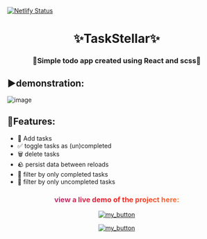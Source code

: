 [![Netlify Status](https://api.netlify.com/api/v1/badges/1b8369e9-0d44-4a5d-9f48-38308bcd173b/deploy-status)](https://app.netlify.com/sites/taskstellar/deploys)
<h1 align="center">✨TaskStellar✨</h1>
<h3 align="center">📃Simple todo app created using React and scss📎</h3>

## ▶️demonstration:
![image](https://www.dropbox.com/s/9b7snej72etq1v5/vivaldi_ZQC6mZ8345.gif?raw=1)
## 🚀Features:

- 🧩 Add tasks
- ✅ toggle tasks as (un)completed
- 🗑️ delete tasks
- 🪨 persist data between reloads
- 📁 filter by only completed tasks
- 📂 filter by only uncompleted tasks

<div align="center">
<h3 style="background: linear-gradient(to right, #833ab4, #fd1d1d, #fcb045); -webkit-background-clip: text; -webkit-text-fill-color: transparent;" 
> view a live demo of the project here:</h3>

[![my_button](https://img.shields.io/badge/click_me-37a779?style=for-the-badge)](https://taskstellar.netlify.app)

[![my_button](https://img.shields.io/badge/🟦🟨-37a779?style=for-the-badge)](https://www.youtube.com/watch?v=G510jeWiaV0)

</div>

 
 
